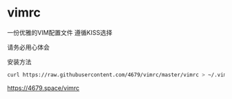 # vimrc
一份优雅的VIM配置文件 遵循KISS选择

请务必用心体会

安装方法

```bash
curl https://raw.githubusercontent.com/4679/vimrc/master/vimrc > ~/.vimrc
```

https://4679.space/vimrc

